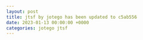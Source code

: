 ```yaml
---
layout: post
title: jtsf by jotego has been updated to c5ab556
date: 2023-01-13 00:00:00 +0000
categories: jotego jtsf
---
```


